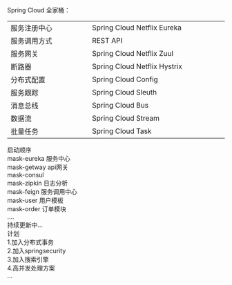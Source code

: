 
Spring Cloud 全家桶：

<center>
    <table width="800">
	<tr><td width="300">服务注册中心</td><td width="500">Spring Cloud Netflix Eureka</td></tr>
	<tr><td width="300">服务调用方式</td><td width="500">REST API</td></tr>
	<tr><td width="300">服务网关</td><td width="500">Spring Cloud Netflix Zuul</td></tr>
    	<tr><td width="300">断路器</td><td width="500">Spring Cloud Netflix Hystrix</td></tr>
    	<tr><td width="300">分布式配置</td><td width="500">Spring Cloud Config</td></tr>
    	<tr><td width="300">服务跟踪</td><td width="500">Spring Cloud Sleuth</td></tr>
	<tr><td width="300">消息总线</td><td width="500">Spring Cloud Bus</td></tr>
	<tr><td width="300">数据流</td><td width="500">Spring Cloud Stream</td></tr>
	<tr><td width="300">批量任务</td><td width="500">Spring Cloud Task</td></tr>
    </table>
</center>
启动顺序</br>
	mask-eureka 服务中心</br>
	mask-getway api网关</br>
	mask-consul </br>
	mask-zipkin 日志分析</br>
	mask-feign  服务调用中心</br>
	mask-user   用户模板</br>
	mask-order  订单模块</br>
	....</br>
持续更新中…</br>
计划</br>
    1.加入分布式事务</br>
    2.加入springsecurity</br>
    3.加入搜索引擎</br>
    4.高并发处理方案</br>
    …</br> 
